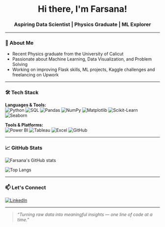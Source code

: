 <h1 align="center">Hi there, I'm Farsana!</h1>
<h3 align="center">Aspiring Data Scientist | Physics Graduate | ML Explorer</h3>

---

### 💫 About Me
- Recent Physics graduate from the University of Calicut   
- Passionate about Machine Learning, Data Visualization, and Problem Solving  
- Working on improving Flask skills, ML projects, Kaggle challenges and freelancing on Upwork  

---

### 🛠️ Tech Stack

**Languages & Tools:**  
![Python](https://img.shields.io/badge/-Python-3776AB?style=for-the-badge&logo=python&logoColor=white)
![SQL](https://img.shields.io/badge/-SQL-4479A1?style=for-the-badge&logo=postgresql&logoColor=white)
![Pandas](https://img.shields.io/badge/-Pandas-150458?style=for-the-badge&logo=pandas)
![NumPy](https://img.shields.io/badge/-NumPy-013243?style=for-the-badge&logo=numpy)
![Matplotlib](https://img.shields.io/badge/-Matplotlib-ff4088?style=for-the-badge)
![Scikit-Learn](https://img.shields.io/badge/-Scikit--Learn-F7931E?style=for-the-badge&logo=scikit-learn&logoColor=white)
![Seaborn](https://img.shields.io/badge/-Seaborn-3776AB?style=for-the-badge)

**Tools & Platforms:**  
![Power BI](https://img.shields.io/badge/-Power%20BI-F2C811?style=for-the-badge&logo=powerbi&logoColor=black)
![Tableau](https://img.shields.io/badge/-Tableau-E97627?style=for-the-badge&logo=tableau&logoColor=white)
![Excel](https://img.shields.io/badge/-Excel-217346?style=for-the-badge&logo=microsoft-excel&logoColor=white)
![GitHub](https://img.shields.io/badge/-GitHub-181717?style=for-the-badge&logo=github)

---

### 📈 GitHub Stats

![Farsana's GitHub stats](https://github-readme-stats.vercel.app/api?username=FarsanaDS&show_icons=true&theme=radical)

![Top Langs](https://github-readme-stats.vercel.app/api/top-langs/?username=FarsanaDS&layout=compact&theme=radical)

---

### 📫 Let's Connect
[![LinkedIn](https://img.shields.io/badge/LinkedIn-blue?style=for-the-badge&logo=linkedin)](https://www.linkedin.com/in/www.linkedin.com/in/farsana-thasnem-pa/)


---

> *“Turning raw data into meaningful insights — one line of code at a time.”*
